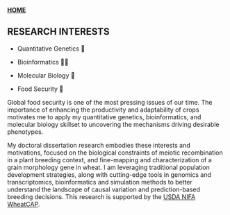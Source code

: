 **<span style="color: grey;"> [HOME](./index.md) </span>**

## RESEARCH INTERESTS  

* Quantitative Genetics 🧬

* Bioinformatics 👩‍💻 

* Molecular Biology 🧪

* Food Security 🌾

Global food security is one of the most pressing issues of our time. The importance of enhancing the productivity and adaptability of crops motivates me to apply my quantitative genetics, bioinformatics, and molecular biology skillset to uncovering the mechanisms driving desirable phenotypes.   

My doctoral dissertation research embodies these interests and motivations, focused on the biological constraints of meiotic recombination in a plant breeding context, and fine-mapping and characterization of a grain morphology gene in wheat. I am leveraging traditional population development strategies, along with cutting-edge tools in genomics and transcriptomics, bioinformatics and simulation methods to better understand the landscape of causal variation and prediction-based breeding decisions. This research is supported by the [USDA NIFA WheatCAP](https://www.triticeaecap.org/).


